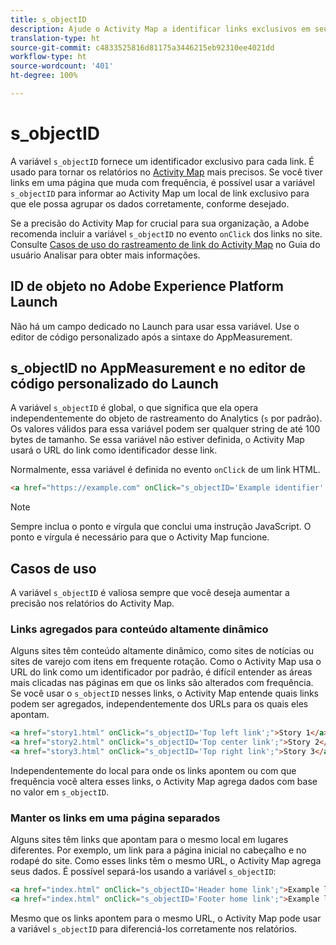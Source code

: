 ```yaml
---
title: s_objectID
description: Ajude o Activity Map a identificar links exclusivos em seu site.
translation-type: ht
source-git-commit: c4833525816d81175a3446215eb92310ee4021dd
workflow-type: ht
source-wordcount: '401'
ht-degree: 100%

---
```



# s_objectID

A variável `s_objectID` fornece um identificador exclusivo para cada link. É usado para tornar os relatórios no [Activity Map](/help/analyze/activity-map/activity-map.md) mais precisos. Se você tiver links em uma página que muda com frequência, é possível usar a variável `s_objectID` para informar ao Activity Map um local de link exclusivo para que ele possa agrupar os dados corretamente, conforme desejado.

Se a precisão do Activity Map for crucial para sua organização, a Adobe recomenda incluir a variável `s_objectID` no evento `onClick` dos links no site. Consulte [Casos de uso do rastreamento de link do Activity Map](/help/analyze/activity-map/activitymap-link-tracking/activitymap-link-tracking-use-case.md) no Guia do usuário Analisar para obter mais informações.

## ID de objeto no Adobe Experience Platform Launch

Não há um campo dedicado no Launch para usar essa variável. Use o editor de código personalizado após a sintaxe do AppMeasurement.

## s_objectID no AppMeasurement e no editor de código personalizado do Launch

A variável `s_objectID` é global, o que significa que ela opera independentemente do objeto de rastreamento do Analytics (`s` por padrão). Os valores válidos para essa variável podem ser qualquer string de até 100 bytes de tamanho. Se essa variável não estiver definida, o Activity Map usará o URL do link como identificador desse link.

Normalmente, essa variável é definida no evento `onClick` de um link HTML.

```HTML
<a href="https://example.com" onClick="s_objectID='Example identifier';">Example link</a>
```

>[!NOTE]
>
>Sempre inclua o ponto e vírgula que conclui uma instrução JavaScript. O ponto e vírgula é necessário para que o Activity Map funcione.

## Casos de uso

A variável `s_objectID` é valiosa sempre que você deseja aumentar a precisão nos relatórios do Activity Map.

### Links agregados para conteúdo altamente dinâmico

Alguns sites têm conteúdo altamente dinâmico, como sites de notícias ou sites de varejo com itens em frequente rotação. Como o Activity Map usa o URL do link como um identificador por padrão, é difícil entender as áreas mais clicadas nas páginas em que os links são alterados com frequência. Se você usar o `s_objectID` nesses links, o Activity Map entende quais links podem ser agregados, independentemente dos URLs para os quais eles apontam.

```HTML
<a href="story1.html" onClick="s_objectID='Top left link';">Story 1</a>
<a href="story2.html" onClick="s_objectID='Top center link';">Story 2</a>
<a href="story3.html" onClick="s_objectID='Top right link';">Story 3</a>
```

Independentemente do local para onde os links apontem ou com que frequência você altera esses links, o Activity Map agrega dados com base no valor em `s_objectID`.

### Manter os links em uma página separados

Alguns sites têm links que apontam para o mesmo local em lugares diferentes. Por exemplo, um link para a página inicial no cabeçalho e no rodapé do site. Como esses links têm o mesmo URL, o Activity Map agrega seus dados. É possível separá-los usando a variável `s_objectID`:

```HTML
<a href="index.html" onClick="s_objectID='Header home link';">Example link in Header</a>
<a href="index.html" onClick="s_objectID='Footer home link';">Example link in Footer</a>
```

Mesmo que os links apontem para o mesmo URL, o Activity Map pode usar a variável `s_objectID` para diferenciá-los corretamente nos relatórios.
